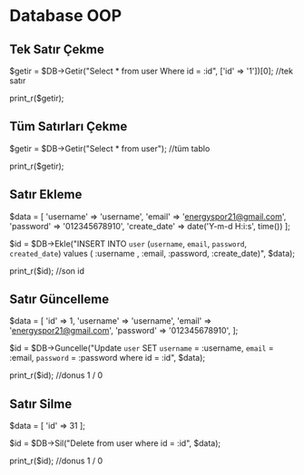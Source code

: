 # Database OOP


## Tek Satır Çekme

$getir = $DB->Getir("Select * from user Where id = :id", ['id' => '1'])[0]; //tek satır

print_r($getir);

## Tüm Satırları Çekme

$getir = $DB->Getir("Select * from user"); //tüm tablo

print_r($getir);

## Satır Ekleme

$data = [
    'username' => 'username',
    'email' => 'energyspor21@gmail.com',
    'password' => '012345678910',
    'create_date' => date('Y-m-d H:i:s', time())
];

$id = $DB->Ekle("INSERT INTO `user` (`username`, `email`, `password`, `created_date`) values ( :username , :email, :password, :create_date)", $data);

print_r($id); //son id

## Satır Güncelleme

$data = [
    'id' => 1,
    'username' => 'username',
    'email' => 'energyspor21@gmail.com',
    'password' => '012345678910',
];


$id = $DB->Guncelle("Update `user` SET `username` = :username, `email` = :email, `password` = :password where id = :id", $data);

print_r($id); //donus 1 / 0

## Satır Silme

$data = [
    'id' => 31
];

$id =     $DB->Sil("Delete from user where id = :id", $data);

print_r($id); //donus 1 / 0

